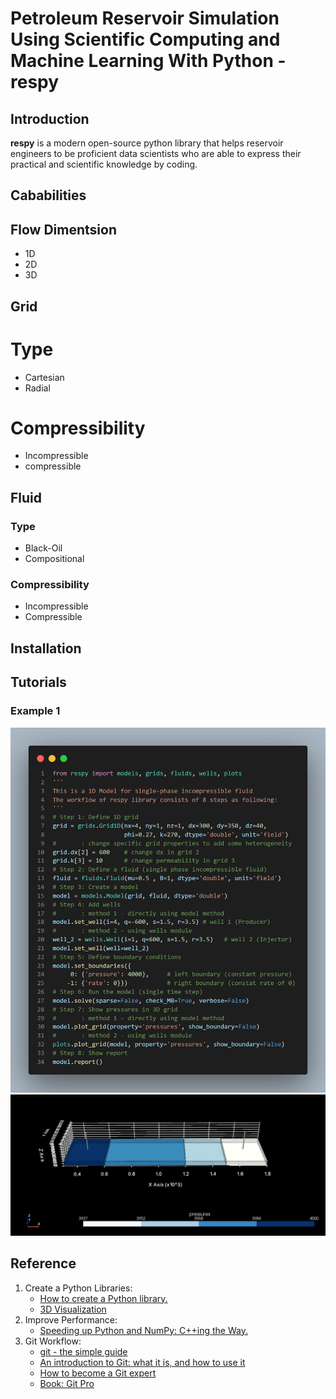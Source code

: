 # Petroleum Reservoir Simulation Using Scientific Computing and Machine Learning With Python - respy

## Introduction
__respy__ is a modern open-source python library that helps reservoir engineers to be proficient data scientists who are able to express their practical and scientific knowledge by coding.

## Cababilities
## Flow Dimentsion
   - 1D
   - 2D
   - 3D
## Grid
   # Type
   - Cartesian
   - Radial
   # Compressibility
   - Incompressible
   - compressible
## Fluid
   ### Type
   - Black-Oil
   - Compositional
   ### Compressibility
   - Incompressible
   - Compressible

## Installation


## Tutorials
   ### Example 1
   ![](images/example_1_code.png)
   ![](images/example_1_3d.png)

## Reference

1. Create a Python Libraries:
   - [How to create a Python library.](https://medium.com/analytics-vidhya/how-to-create-a-python-library-7d5aea80cc3f)
   - [3D Visualization](https://docs.pyvista.org/examples/00-load/create-uniform-grid.html)
2. Improve Performance:
   - [Speeding up Python and NumPy: C++ing the Way.](https://medium.com/coding-with-clarity/speeding-up-python-and-numpy-c-ing-the-way-3b9658ed78f4)
3. Git Workflow:
   - [git - the simple guide](http://rogerdudler.github.io/git-guide/)
   - [An introduction to Git: what it is, and how to use it](https://www.freecodecamp.org/news/what-is-git-and-how-to-use-it-c341b049ae61)
   - [How to become a Git expert](https://www.freecodecamp.org/news/how-to-become-a-git-expert-e7c38bf54826)
   - [Book: Git Pro](https://git-scm.com/book/en/v2)
